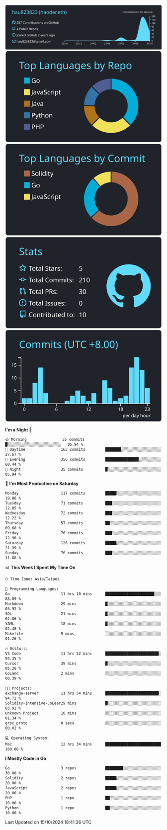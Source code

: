 [![](https://raw.githubusercontent.com/hau823823/hau823823/master/profile-summary-card-output/react/0-profile-details.svg)](https://github.com/vn7n24fzkq/github-profile-summary-cards)
[![](https://raw.githubusercontent.com/hau823823/hau823823/master/profile-summary-card-output/react/1-repos-per-language.svg)](https://github.com/vn7n24fzkq/github-profile-summary-cards) [![](https://raw.githubusercontent.com/hau823823/hau823823/master/profile-summary-card-output/react/2-most-commit-language.svg)](https://github.com/vn7n24fzkq/github-profile-summary-cards)
[![](https://raw.githubusercontent.com/hau823823/hau823823/master/profile-summary-card-output/react/3-stats.svg)](https://github.com/vn7n24fzkq/github-profile-summary-cards) [![](https://raw.githubusercontent.com/hau823823/hau823823/master/profile-summary-card-output/react/4-productive-time.svg)](https://github.com/vn7n24fzkq/github-profile-summary-cards)

<!--START_SECTION:waka-->
**I'm a Night 🦉** 

```text
🌞 Morning                35 commits          █░░░░░░░░░░░░░░░░░░░░░░░░   05.94 % 
🌆 Daytime                163 commits         ███████░░░░░░░░░░░░░░░░░░   27.67 % 
🌃 Evening                356 commits         ███████████████░░░░░░░░░░   60.44 % 
🌙 Night                  35 commits          █░░░░░░░░░░░░░░░░░░░░░░░░   05.94 % 
```
📅 **I'm Most Productive on Saturday** 

```text
Monday                   117 commits         █████░░░░░░░░░░░░░░░░░░░░   19.86 % 
Tuesday                  71 commits          ███░░░░░░░░░░░░░░░░░░░░░░   12.05 % 
Wednesday                72 commits          ███░░░░░░░░░░░░░░░░░░░░░░   12.22 % 
Thursday                 57 commits          ██░░░░░░░░░░░░░░░░░░░░░░░   09.68 % 
Friday                   76 commits          ███░░░░░░░░░░░░░░░░░░░░░░   12.90 % 
Saturday                 126 commits         █████░░░░░░░░░░░░░░░░░░░░   21.39 % 
Sunday                   70 commits          ███░░░░░░░░░░░░░░░░░░░░░░   11.88 % 
```


📊 **This Week I Spent My Time On** 

```text
🕑︎ Time Zone: Asia/Taipei

💬 Programming Languages: 
Go                       11 hrs 10 mins      ██████████████████████░░░   88.89 % 
Markdown                 29 mins             █░░░░░░░░░░░░░░░░░░░░░░░░   03.92 % 
SQL                      21 mins             █░░░░░░░░░░░░░░░░░░░░░░░░   02.86 % 
YAML                     18 mins             █░░░░░░░░░░░░░░░░░░░░░░░░   02.48 % 
Makefile                 9 mins              ░░░░░░░░░░░░░░░░░░░░░░░░░   01.26 % 

🔥 Editors: 
VS Code                  11 hrs 52 mins      ████████████████████████░   94.35 % 
Cursor                   39 mins             █░░░░░░░░░░░░░░░░░░░░░░░░   05.26 % 
GoLand                   2 mins              ░░░░░░░░░░░░░░░░░░░░░░░░░   00.39 % 

🐱‍💻 Projects: 
exchange-server          11 hrs 54 mins      ████████████████████████░   94.72 % 
Solidity-Intensive-CoLear29 mins             █░░░░░░░░░░░░░░░░░░░░░░░░   03.92 % 
Unknown Project          10 mins             ░░░░░░░░░░░░░░░░░░░░░░░░░   01.34 % 
grpc_proto               0 secs              ░░░░░░░░░░░░░░░░░░░░░░░░░   00.02 % 

💻 Operating System: 
Mac                      12 hrs 34 mins      █████████████████████████   100.00 % 
```

**I Mostly Code in Go** 

```text
Go                       3 repos             ████████░░░░░░░░░░░░░░░░░   30.00 % 
Solidity                 2 repos             █████░░░░░░░░░░░░░░░░░░░░   20.00 % 
JavaScript               2 repos             █████░░░░░░░░░░░░░░░░░░░░   20.00 % 
PHP                      1 repo              ██░░░░░░░░░░░░░░░░░░░░░░░   10.00 % 
Python                   1 repo              ██░░░░░░░░░░░░░░░░░░░░░░░   10.00 % 
```




 Last Updated on 15/10/2024 18:41:36 UTC
<!--END_SECTION:waka-->
